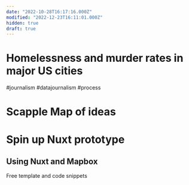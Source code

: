 ```yaml
---
date: "2022-10-28T16:17:16.000Z"
modified: "2022-12-23T16:11:01.000Z"
hidden: true
draft: true
---
```

# Homelessness and murder rates in major US cities

#journalism #datajournalism #process 

# Scapple Map of ideas

# Spin up Nuxt prototype

## Using Nuxt and Mapbox

Free template and code snippets
